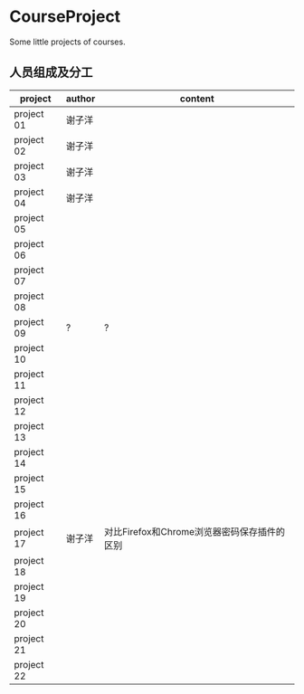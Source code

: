 # CourseProject

Some little projects of courses.

## 人员组成及分工

| project    | author | content                      |
| ---------- | ------ | ---------------------------- |
| project 01 | 谢子洋    |                              |
| project 02 | 谢子洋    |                              |
| project 03 | 谢子洋    |                              |
| project 04 | 谢子洋    |                              |
| project 05 |        |                              |
| project 06 |        |                              |
| project 07 |        |                              |
| project 08 |        |                              |
| project 09 | ?      | ?                            |
| project 10 |        |                              |
| project 11 |        |                              |
| project 12 |        |                              |
| project 13 |        |                              |
| project 14 |        |                              |
| project 15 |        |                              |
| project 16 |        |                              |
| project 17 | 谢子洋    | 对比Firefox和Chrome浏览器密码保存插件的区别 |
| project 18 |        |                              |
| project 19 |        |                              |
| project 20 |        |                              |
| project 21 |        |                              |
| project 22 |        |                              |


